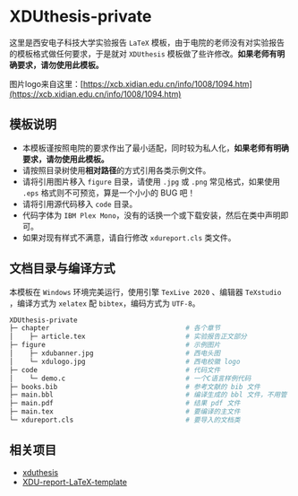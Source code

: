 # XDUthesis-private

这里是西安电子科技大学实验报告 `LaTeX` 模板，由于电院的老师没有对实验报告的模板格式做任何要求，于是就对 `XDUthesis` 模板做了些许修改。**如果老师有明确要求，请勿使用此模板。**

图片logo来自这里：[https://xcb.xidian.edu.cn/info/1008/1094.htm](https://xcb.xidian.edu.cn/info/1008/1094.htm)

## 模板说明
- 本模板谨按照电院的要求作出了最小适配，同时较为私人化，**如果老师有明确要求，请勿使用此模板。**
- 请按照目录树使用**相对路径**的方式引用各类示例文件。
- 请将引用图片移入 `figure` 目录，请使用 `.jpg` 或 `.png` 常见格式，如果使用 `.eps` 格式则不可预览，算是一个小小的 BUG 吧！
- 请将引用源代码移入 `code` 目录。
- 代码字体为 `IBM Plex Mono`，没有的话换一个或下载安装，然后在类中声明即可。
- 如果对现有样式不满意，请自行修改 `xdureport.cls` 类文件。

## 文档目录与编译方式

本模板在 `Windows` 环境完美运行，使用引擎 `TexLive 2020` 、编辑器 `TeXstudio` ，编译方式为 `xelatex` 配 `bibtex`，编码方式为 `UTF-8`。
 
```bash
XDUthesis-private
├─ chapter                                  # 各个章节
│    ├─ article.tex                         # 实验报告正文部分                  
├─ figure                                   # 示例图片
│    ├─ xdubanner.jpg                       # 西电头图
│    └─ xdulogo.jpg                         # 西电校徽 logo
├─ code                                     # 代码文件
│    └─ demo.c                              # 一个C语言样例代码
├─ books.bib                                # 参考文献的 bib 文件
├─ main.bbl                                 # 编译生成的 bbl 文件，不用管
├─ main.pdf                                 # 结果 pdf 文件
├─ main.tex                                 # 要编译的主文件
└─ xdureport.cls                            # 要导入的文档类
```

## 相关项目
- [xduthesis](https://github.com/fredqi/xduthesis)
- [XDU-report-LaTeX-template](https://github.com/muyuuuu/XDU-report-LaTeX-template)
